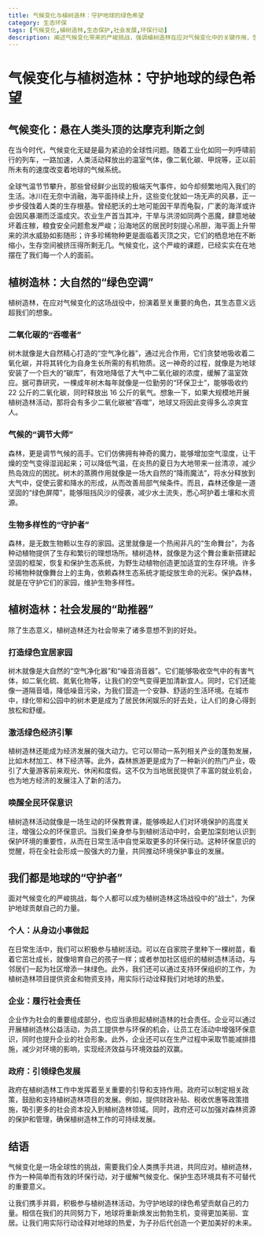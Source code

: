 ```yaml
---
title: 气候变化与植树造林：守护地球的绿色希望
category: 生态环保
tags: [气候变化,植树造林,生态保护,社会发展,环保行动]
description: 阐述气候变化带来的严峻挑战，强调植树造林在应对气候变化中的关键作用，包括生态意义和社会发展方面的好处，呼吁个人、企业和政府共同参与植树造林，守护地球。
---
```


# 气候变化与植树造林：守护地球的绿色希望

## 气候变化：悬在人类头顶的达摩克利斯之剑
在当今时代，气候变化无疑是最为紧迫的全球性问题。随着工业化如同一列呼啸前行的列车，一路加速，人类活动释放出的温室气体，像二氧化碳、甲烷等，正以前所未有的速度改变着地球的气候系统。

全球气温节节攀升，那些曾经鲜少出现的极端天气事件，如今却频繁地闯入我们的生活。冰川在无奈中消融，海平面持续上升，这些变化犹如一场无声的风暴，正一步步侵蚀着人类的生存根基。曾经肥沃的土地可能因干旱而龟裂，广袤的海洋或许会因风暴潮而泛滥成灾。农业生产首当其冲，干旱与洪涝如同两个恶魔，肆意地破坏着庄稼，粮食安全问题愈发严峻；沿海地区的居民时刻提心吊胆，海平面上升带来的洪水威胁如影随形；许多珍稀物种更是面临着灭顶之灾，它们的栖息地在不断缩小，生存空间被挤压得所剩无几。气候变化，这个严峻的课题，已经实实在在地摆在了我们每一个人的面前。

## 植树造林：大自然的“绿色空调”
植树造林，在应对气候变化的这场战役中，扮演着至关重要的角色，其生态意义远超我们的想象。

### 二氧化碳的“吞噬者”
树木就像是大自然精心打造的“空气净化器”，通过光合作用，它们贪婪地吸收着二氧化碳，并将其转化为自身生长所需的有机物质。这一神奇的过程，就像是为地球安装了一个巨大的“碳库”，有效地降低了大气中二氧化碳的浓度，缓解了温室效应。据可靠研究，一棵成年树木每年就像是一位勤劳的“环保卫士”，能够吸收约 22 公斤的二氧化碳，同时释放出 16 公斤的氧气。想象一下，如果大规模地开展植树造林活动，那将会有多少二氧化碳被“吞噬”，地球又将因此变得多么凉爽宜人。

### 气候的“调节大师”
森林，更是调节气候的高手。它们仿佛拥有神奇的魔力，能够增加空气湿度，让干燥的空气变得湿润起来；可以降低气温，在炎热的夏日为大地带来一丝清凉，减少热岛效应的困扰。树木的蒸腾作用就像是一场大自然的“降雨魔法”，将水分释放到大气中，促使云雾和降水的形成，从而改善局部气候条件。而且，森林还像是一道坚固的“绿色屏障”，能够阻挡风沙的侵袭，减少水土流失，悉心呵护着土壤和水资源。

### 生物多样性的“守护者”
森林，是无数生物赖以生存的家园。这里就像是一个热闹非凡的“生命舞台”，为各种动植物提供了生存和繁衍的理想场所。植树造林，就像是为这个舞台重新搭建起坚固的框架，恢复和保护生态系统，为野生动植物创造更加适宜的生存环境。许多珍稀物种就像舞台上的主角，依赖森林生态系统才能绽放生命的光彩。保护森林，就是在守护它们的家园，维护生物多样性。

## 植树造林：社会发展的“助推器”
除了生态意义，植树造林还为社会带来了诸多意想不到的好处。

### 打造绿色宜居家园
树木就像是大自然的“空气净化器”和“噪音消音器”。它们能够吸收空气中的有害气体，如二氧化硫、氮氧化物等，让我们的空气变得更加清新宜人。同时，它们还能像一道隔音墙，降低噪音污染，为我们营造一个安静、舒适的生活环境。在城市中，绿化带和公园中的树木更是成为了居民休闲娱乐的好去处，让人们的身心得到放松和舒缓。

### 激活绿色经济引擎
植树造林还能成为经济发展的强大动力。它可以带动一系列相关产业的蓬勃发展，比如木材加工、林下经济等。此外，森林旅游更是成为了一种新兴的热门产业，吸引了大量游客前来观光、休闲和度假。这不仅为当地居民提供了丰富的就业机会，也为地方经济的发展注入了新的活力。

### 唤醒全民环保意识
植树造林活动就像是一场生动的环保教育课，能够唤起人们对环境保护的高度关注，增强公众的环保意识。当我们亲身参与到植树活动中时，会更加深刻地认识到保护环境的重要性，从而在日常生活中自觉采取更多的环保行动。这种环保意识的觉醒，将在全社会形成一股强大的力量，共同推动环境保护事业的发展。

## 我们都是地球的“守护者”
面对气候变化的严峻挑战，每个人都可以成为植树造林这场战役中的“战士”，为保护地球贡献自己的力量。

### 个人：从身边小事做起
在日常生活中，我们可以积极参与植树活动。可以在自家院子里种下一棵树苗，看着它茁壮成长，就像培育自己的孩子一样；或者参加社区组织的植树造林活动，与邻居们一起为社区增添一抹绿色。此外，我们还可以通过支持环保组织的工作，为植树造林项目提供资金和物资支持，用实际行动诠释我们对地球的热爱。

### 企业：履行社会责任
企业作为社会的重要组成部分，也应当承担起植树造林的社会责任。企业可以通过开展植树造林公益活动，为员工提供参与环保的机会，让员工在活动中增强环保意识，同时也提升企业的社会形象。此外，企业还可以在生产过程中采取节能减排措施，减少对环境的影响，实现经济效益与环境效益的双赢。

### 政府：引领绿色发展
政府在植树造林工作中发挥着至关重要的引导和支持作用。政府可以制定相关政策，鼓励和支持植树造林项目的发展。例如，提供财政补贴、税收优惠等政策措施，吸引更多的社会资本投入到植树造林领域。同时，政府还可以加强对森林资源的保护和管理，确保植树造林工作的可持续发展。

## 结语
气候变化是一场全球性的挑战，需要我们全人类携手共进，共同应对。植树造林，作为一种简单而有效的环保行动，对于缓解气候变化、保护生态环境具有不可替代的重要意义。

让我们携手并肩，积极参与植树造林活动，为守护地球的绿色希望贡献自己的力量。相信在我们的共同努力下，地球将重新焕发出勃勃生机，变得更加美丽、宜居。让我们用实际行动诠释对地球的热爱，为子孙后代创造一个更加美好的未来。